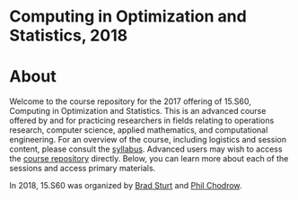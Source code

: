 # Computing in Optimization and Statistics, 2018

# About

Welcome to the course repository for the 2017 offering of 15.S60, Computing in Optimization and Statistics. This is an advanced course offered by and for practicing researchers in fields relating to operations research, computer science, applied mathematics, and computational engineering. For an overview of the course, including logistics and session content, please consult the [syllabus](https://philchodrow.github.io/cos_2018/syllabus.pdf). Advanced users may wish to access the [course repository](https://github.com/PhilChodrow/cos_2018) directly. Below, you can learn more about each of the sessions and access primary materials. 

In 2018, 15.S60 was organized by [Brad Sturt](https://github.com/brad-sturt) and [Phil Chodrow](https://philchodrow.github.io/).
